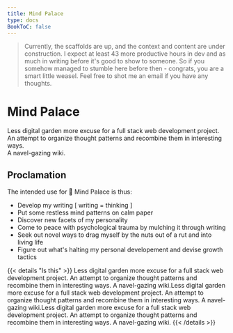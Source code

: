 ```yaml
---
title: Mind Palace
type: docs
BookToC: false
---
```


>Currently, the scaffolds are up, and the context and content are under construction. I&nbsp;expect at least 43 more productive hours in dev and as much in writing before it's good to show to someone. So if you somehow managed to stumble here before then - congrats, you are a smart little weasel. Feel free to shot me an email if you have any thoughts.


# Mind Palace

Less digital garden more excuse for a full stack web development project.
An attempt to organize thought patterns and recombine them in interesting ways.  
A navel-gazing wiki.

## Proclamation

The intended use for :european_castle: Mind Palace is thus:

+ Develop my writing [ writing = thinking ]
+ Put some restless mind patterns on calm paper
+ Discover new facets of my personality
+ Come to peace with psychological trauma by mulching it through writing
+ Seek out novel ways to drag myself by the nuts out of a rut and into living life
+ Figure out what's halting my personal developement and devise growth tactics

{{< details "Is this" >}}
Less digital garden more excuse for a full stack web development project. An attempt to organize thought patterns and recombine them in interesting ways.
A navel-gazing wiki.Less digital garden more excuse for a full stack web development project. An attempt to organize thought patterns and recombine them in interesting ways.
A navel-gazing wiki.Less digital garden more excuse for a full stack web development project. An attempt to organize thought patterns and recombine them in interesting ways.
A navel-gazing wiki.
{{< /details >}}